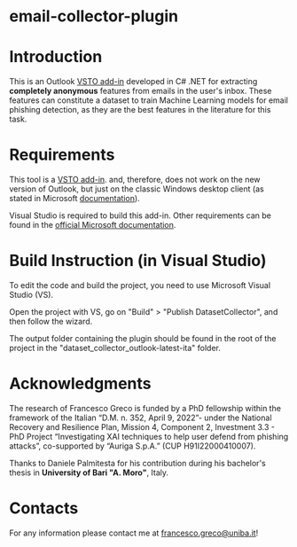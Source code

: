 # email-collector-plugin

# Introduction 

This is an Outlook [VSTO add-in](https://learn.microsoft.com/en-us/visualstudio/vsto/getting-started-programming-vsto-add-ins?view=vs-2022) developed in C# .NET for extracting **completely anonymous** features from emails in the user's inbox. 
These features can constitute a dataset to train Machine Learning models for email phishing detection, as they are the best features in the literature for this task.


# Requirements 

This tool is a [VSTO add-in](https://learn.microsoft.com/en-us/visualstudio/vsto/getting-started-programming-vsto-add-ins?view=vs-2022). and, therefore, does not work on the new version of Outlook, but just on the classic Windows desktop client (as stated in Microsoft [documentation](https://learn.microsoft.com/en-us/office/dev/add-ins/overview/office-add-ins)). 

Visual Studio is required to build this add-in. Other requirements can be found in the [official Microsoft documentation](https://learn.microsoft.com/en-us/visualstudio/vsto/getting-started-programming-vsto-add-ins?view=vs-2022).


# Build Instruction (in Visual Studio)

To edit the code and build the project, you need to use Microsoft Visual Studio (VS).

Open the project with VS, go on "Build" > "Publish DatasetCollector", and then follow the wizard.

The output folder containing the plugin should be found in the root of the project in the "dataset_collector_outlook-latest-ita" folder.  

# Acknowledgments

The research of Francesco Greco is funded by a PhD fellowship within the framework of the Italian “D.M. n. 352, April 9, 2022”- under the National Recovery and Resilience Plan, Mission 4, Component 2, Investment 3.3 - PhD Project “Investigating XAI techniques to help user defend from phishing attacks”, co-supported by “Auriga S.p.A.” (CUP H91I22000410007).

Thanks to Daniele Palmitesta for his contribution during his bachelor's thesis in **University of Bari "A. Moro"**, Italy.


# Contacts

For any information please contact me at <francesco.greco@uniba.it>!
